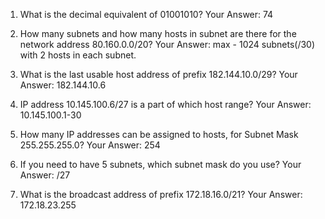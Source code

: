 1. What is the decimal equivalent of 01001010?
Your Answer: 74

2. How many subnets and how many hosts in subnet are there for the network
address 80.160.0.0/20?
Your Answer:  max - 1024 subnets(/30) with 2 hosts in each subnet.

3. What is the last usable host address of prefix 182.144.10.0/29?
Your Answer: 182.144.10.6

4. IP address 10.145.100.6/27 is a part of which host range?
Your Answer: 10.145.100.1-30

5. How many IP addresses can be assigned to hosts, for Subnet Mask
255.255.255.0?
Your Answer: 254

6. If you need to have 5 subnets, which subnet mask do you use?
Your Answer: /27

7. What is the broadcast address of prefix 172.18.16.0/21?
Your Answer: 172.18.23.255
